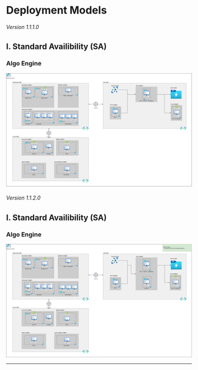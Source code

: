 # Deployment Models

###### Version 1.1.1.0

## I. Standard Availibility (SA)

### Algo Engine

![sa_dataconnect](imgs/Deployment_offer3_SA_infra_v1.1.1.png "")

###### Version 1.1.2.0

## I. Standard Availibility (SA)

### Algo Engine

![sa_dataconnect](imgs/Deployment_offer3_SA_infra_v1.1.2.png "")

---
